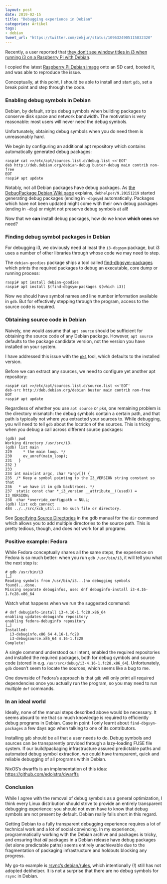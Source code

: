 ```yaml
---
layout: post
date: 2019-02-15
title: "Debugging experience in Debian"
categories: Artikel
tags:
- debian
tweet_url: "https://twitter.com/zekjur/status/1096324905115832320"
---
```


Recently, a user reported that [they don’t see window titles in i3 when running
i3 on a Raspberry Pi with Debian](https://bugs.debian.org/918925).

I copied the latest [Raspberry Pi Debian
image](https://wiki.debian.org/RaspberryPi3) onto an SD card, booted it, and was
able to reproduce the issue.

Conceptually, at this point, I should be able to install and start `gdb`, set a
break point and step through the code.

### Enabling debug symbols in Debian

Debian, by default, strips debug symbols when building packages to conserve disk
space and network bandwidth. The motivation is very reasonable: most users will
never need the debug symbols.

Unfortunately, obtaining debug symbols when you do need them is unreasonably hard.

We begin by configuring an additional apt repository which contains
automatically generated debug packages:

```
raspi# cat >>/etc/apt/sources.list.d/debug.list <<'EOT'
deb http://deb.debian.org/debian-debug buster-debug main contrib non-free
EOT
raspi# apt update
```

Notably, not all Debian packages have debug packages. As [the DebugPackage
Debian Wiki page](https://wiki.debian.org/DebugPackage) explains,
`debhelper/9.20151219` started generating debug packages (ending in `-dbgsym`)
automatically. Packages which have not been updated might come with their own
debug packages (ending in `-dbg`) or might not preserve debug symbols at all!

Now that we **can** install debug packages, how do we know **which ones** we need?

### Finding debug symbol packages in Debian

For debugging i3, we obviously need at least the `i3-dbgsym` package, but i3
uses a number of other libraries through whose code we may need to step.

The `debian-goodies` package ships a tool called
[find-dbgsym-packages](https://manpages.debian.org/testing/debian-goodies/find-dbgsym-packages.1.en.html)
which prints the required packages to debug an executable, core dump or running
process:

```
raspi# apt install debian-goodies
raspi# apt install $(find-dbgsym-packages $(which i3))
```

Now we should have symbol names and line number information available in
`gdb`. But for effectively stepping through the program, access to the source
code is required.

### Obtaining source code in Debian

Naively, one would assume that `apt source` should be sufficient for obtaining
the source code of any Debian package. However, `apt source` defaults to the
package candidate version, not the version you have installed on your
system.

I have addressed this issue with the
[`pk4`](https://manpages.debian.org/testing/pk4/pk4.1.en.html) tool, which
defaults to the installed version.

Before we can extract any sources, we need to configure yet another apt
repository:

```
raspi# cat >>/etc/apt/sources.list.d/source.list <<'EOT'
deb-src http://deb.debian.org/debian buster main contrib non-free
EOT
raspi# apt update
```

Regardless of whether you use `apt source` or `pk4`, one remaining problem is
the directory mismatch: the debug symbols contain a certain path, and that path
is typically not where you extracted your sources to. While debugging, you will
need to tell `gdb` about the location of the sources. This is tricky when you
debug a call across different source packages:

```
(gdb) pwd
Working directory /usr/src/i3.
(gdb) list main
229     * the main loop. */
230     ev_unref(main_loop);
231   }
232 }
233
234 int main(int argc, char *argv[]) {
235  /* Keep a symbol pointing to the I3_VERSION string constant so that
236   * we have it in gdb backtraces. */
237  static const char *_i3_version __attribute__((used)) = I3_VERSION;
238  char *override_configpath = NULL;
(gdb) list xcb_connect
484	../../src/xcb_util.c: No such file or directory.
```

See [Specifying Source
Directories](https://sourceware.org/gdb/onlinedocs/gdb/Source-Path.html) in the
gdb manual for the `dir` command which allows you to add multiple directories to
the source path. This is pretty tedious, though, and does not work for all
programs.

### Positive example: Fedora

While Fedora conceptually shares all the same steps, the experience on Fedora is
so much better: when you run `gdb /usr/bin/i3`, it will tell you what the next
step is:

```
# gdb /usr/bin/i3
[…]
Reading symbols from /usr/bin/i3...(no debugging symbols found)...done.
Missing separate debuginfos, use: dnf debuginfo-install i3-4.16-1.fc28.x86_64
```

Watch what happens when we run the suggested command:
```
# dnf debuginfo-install i3-4.16-1.fc28.x86_64
enabling updates-debuginfo repository
enabling fedora-debuginfo repository
[…]
Installed:
  i3-debuginfo.x86_64 4.16-1.fc28
  i3-debugsource.x86_64 4.16-1.fc28
Complete!
```

A single command understood our intent, enabled the required repositories and
installed the required packages, both for debug symbols and source code (stored
in e.g. `/usr/src/debug/i3-4.16-1.fc28.x86_64`). Unfortunately, `gdb` doesn’t
seem to locate the sources, which seems like a bug to me.

One downside of Fedora’s approach is that `gdb` will only print all required
dependencies once you actually run the program, so you may need to run multiple
`dnf` commands.

### In an ideal world

Ideally, none of the manual steps described above would be necessary. It seems
absurd to me that so much knowledge is required to efficiently debug programs in
Debian. Case in point: I only learnt about `find-dbgsym-packages` a few days ago
when talking to one of its contributors.

Installing `gdb` should be all that a user needs to do. Debug symbols and
sources can be transparently provided through a lazy-loading FUSE file
system. If our build/packaging infrastructure assured predictable paths and
automated debug symbol extraction, we could have transparent, quick and reliable
debugging of all programs within Debian.

NixOS’s dwarffs is an implementation of this idea:
https://github.com/edolstra/dwarffs

### Conclusion

While I agree with the removal of debug symbols as a general optimization, I
think every Linux distribution should strive to provide an entirely transparent
debugging experience: you should not even have to know that debug symbols are
not present by default. Debian really falls short in this regard.

Getting Debian to a fully transparent debugging experience requires a lot of
technical work and a lot of social convincing. In my experience,
programmatically working with the Debian archive and packages is tricky, and
ensuring that *all* packages in a Debian release have debug packages (let alone
predictable paths) seems entirely unachievable due to the fragmentation of
packaging infrastructure and holdouts blocking any progress.

My go-to example is [rsync’s
debian/rules](https://sources.debian.org/src/rsync/3.1.3-5/debian/rules/), which
intentionally (!) still has not adopted debhelper. It is not a surprise that
there are no debug symbols for `rsync` in Debian.
